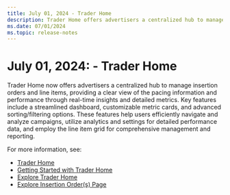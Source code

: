```yaml
---
title: July 01, 2024 - Trader Home
description: Trader Home offers advertisers a centralized hub to manage insertion orders and line items, providing a clear view of the pacing information and performance through real-time insights and detailed metrics.
ms.date: 07/01/2024
ms.topic: release-notes
---
```


# July 01, 2024: - Trader Home

Trader Home now offers advertisers a centralized hub to manage insertion orders and line items, providing a clear view of the pacing information and performance through real-time insights and detailed metrics. Key features include a streamlined dashboard, customizable metric cards, and advanced sorting/filtering options. These features help users efficiently navigate and analyze campaigns, utilize analytics and settings for detailed performance data, and employ the line item grid for comprehensive management and reporting.

For more information, see:

- [Trader Home](trader-home.md)
- [Getting Started with Trader Home](getting-started-with-trader-home.md)
- [Explore Trader Home](explore-trader-home.md)
- [Explore Insertion Order(s) Page](explore-insertion-orders-page.md)